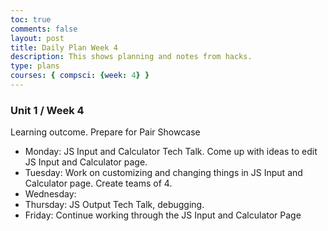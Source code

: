```yaml
---
toc: true
comments: false
layout: post
title: Daily Plan Week 4
description: This shows planning and notes from hacks.
type: plans
courses: { compsci: {week: 4} }
---
```


### Unit 1 / Week 4
Learning outcome. Prepare for Pair Showcase
- Monday: JS Input and Calculator Tech Talk. Come up with ideas to edit JS Input and Calculator page.
- Tuesday: Work on customizing and changing things in JS Input and Calculator page. Create teams of 4.
- Wednesday: 
- Thursday: JS Output Tech Talk, debugging.
- Friday: Continue working through the JS Input and Calculator Page


